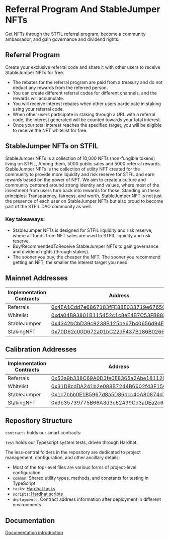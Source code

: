 # Referral Program And StableJumper NFTs

Get NFTs through the STFIL referral program, become a community ambassador, and gain governance and dividend rights.

## Referral Program
Create your exclusive referral code and share it with other users to receive StableJumper NFTs for free.

* The rebates for the referral program are paid from a treasury and do not deduct any rewards from the referred person.
* You can create different referral codes for different channels, and the rewards will accumulate.
* You will receive interest rebates when other users participate in staking using your referral code.
* When other users participate in staking through a URL with a referral code, the interest generated will be counted towards your total interest.
* Once your total interest reaches the specified target, you will be eligible to receive the NFT whitelist for free.

## StableJumper NFTs on STFIL

StableJumper NFTs is a collection of 10,000 NFTs (non-fungible tokens) living on STFIL, Among them, 5000 public sales and 5000 referral rewards.
StableJumper NFTs is the collection of utility NFT created for the community to provide more liquidity and risk reserve for STFIL and earn rewards based on the power of NFT. 
We aim to create a culture and community centered around strong identity and values, 
where most of the investment from users turn back into rewards for those. Standing on these principles: Transparency, 
fairness, and worth, StableJumper NFT is not just the presence of each user on StableJumper NFTs but also proud to become part of the STFIL DAO community as well.

### Key takeaways:
* StableJumper NFTs is designed for STFIL liquidity and risk reserve, where all funds from NFT sales are used to STFIL liquidity and risk reserve.
* Buy/RecommendedToReceive StableJumper NFTs to gain governance and dividend rights (through stakes).
* The sooner you buy, the cheaper the NFT. The sooner you recommend getting an NFT, the smaller the interest target you need.

## Mainnet Addresses

| Implementation Contracts | Address                                                                                                                  |
|--------------------------|--------------------------------------------------------------------------------------------------------------------------|
| Referrals                | [0x4EA1Cdd7e6867183fFE88E033719e6765Cd0010c](https://filfox.info/en/address/0x4EA1Cdd7e6867183fFE88E033719e6765Cd0010c)  |
| Whitelist                | [0xda04B93801B115452c1c8eE4B7C53FB88B48E924](https://filfox.info/en/address/0xda04B93801B115452c1c8eE4B7C53FB88B48E924)  |
| StableJumper             | [0x4342bCbD39c9238B125be67b40656d94EcC5233a](https://filfox.info/en/address/0x4342bCbD39c9238B125be67b40656d94EcC5233a)  |
| StakingNFT               | [0x70D62c00D672a01bC22dF437B186B026629B4a6B](https://filfox.info/en/address/0x70D62c00D672a01bC22dF437B186B026629B4a6B)  |

## Calibration Addresses

| Implementation Contracts | Address                                                                                                                             |
|--------------------------|-------------------------------------------------------------------------------------------------------------------------------------|
| Referrals                | [0x53a9b338C69A0D3fe0E8365a2Abe181120b5A647](https://calibartion.filfox.info/en/address/0x53a9b338C69A0D3fe0E8365a2Abe181120b5A647)  |
| Whitelist                | [0x31D8cdDA241b2e088B7244B6602f43F15C034210](https://calibartion.filfox.info/en/address/0x31D8cdDA241b2e088B7244B6602f43F15C034210)  |
| StableJumper             | [0x1c7bbb0E1B5967d8a5D86dcc40A80874d768191C](https://calibartion.filfox.info/en/address/0x1c7bbb0E1B5967d8a5D86dcc40A80874d768191C)  |
| StakingNFT               | [0x9b35739775B66A3d3c62499Cd3aDEa2c673a77fa](https://calibartion.filfox.info/en/address/0x9b35739775B66A3d3c62499Cd3aDEa2c673a77fa)  |


## Repository Structure

`contracts` holds our smart contracts:

`test` holds our Typescript system tests, driven through Hardhat.

The less-central folders in the repository are dedicated to project management, configuration, and other ancillary details:

- Most of the top-level files are various forms of project-level configuration
- `common`: Shared utility types, methods, and constants for testing in TypeScript
- `tasks`: [Hardhat tasks](https://hardhat.org/getting-started/)
- `scripts`: [Hardhat scripts](https://hardhat.org/guides/scripts.html)
- `deployments`: Contract address information after deployment in different environments

## Documentation

[Documentation introduction](https://docs.stfil.io)
